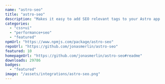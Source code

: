 ```yaml
---
name: "astro-seo"
title: "astro-seo"
description: "Makes it easy to add SEO relevant tags to your Astro app."
categories:
  - "css+ui"
  - "performance+seo"
  - "featured"
npmUrl: "https://www.npmjs.com/package/astro-seo"
repoUrl: "https://github.com/jonasmerlin/astro-seo"
featured: 10
homepageUrl: "https://github.com/jonasmerlin/astro-seo#readme"
downloads: 29786
badges:
  - "featured"
image: "/assets/integrations/astro-seo.png"
---
```


